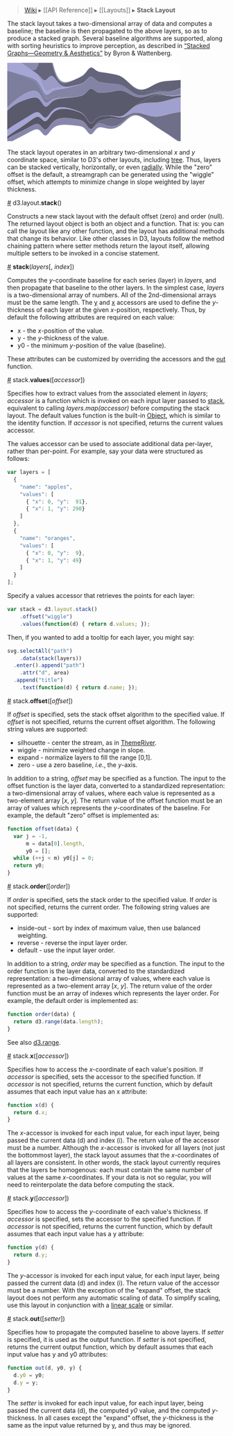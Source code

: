 > [Wiki](Home) ▸ [[API Reference]] ▸ [[Layouts]] ▸ **Stack Layout**

The stack layout takes a two-dimensional array of data and computes a baseline; the baseline is then propagated to the above layers, so as to produce a stacked graph. Several baseline algorithms are supported, along with sorting heuristics to improve perception, as described in [“Stacked Graphs—Geometry & Aesthetics”](http://www.leebyron.com/else/streamgraph/download.php?file=stackedgraphs_byron_wattenberg.pdf) by Byron & Wattenberg.

[![stack](stack.png)](http://mbostock.github.com/d3/ex/stream.html)

The stack layout operates in an arbitrary two-dimensional *x* and *y* coordinate space, similar to D3's other layouts, including [tree](Tree-Layout). Thus, layers can be stacked vertically, horizontally, or even [radially](http://hint.fm/projects/flickr/). While the "zero" offset is the default, a streamgraph can be generated using the "wiggle" offset, which attempts to minimize change in slope weighted by layer thickness.

<a name="stack" href="Stack-Layout#wiki-stack">#</a> d3.layout.<b>stack</b>()

Constructs a new stack layout with the default offset (zero) and order (null). The returned layout object is both an object and a function. That is: you can call the layout like any other function, and the layout has additional methods that change its behavior. Like other classes in D3, layouts follow the method chaining pattern where setter methods return the layout itself, allowing multiple setters to be invoked in a concise statement.

<a name="_stack" href="Stack-Layout#wiki-_stack">#</a> <b>stack</b>(<i>layers</i>[, <i>index</i>])

Computes the *y*-coordinate baseline for each series (layer) in *layers*, and then propagate that baseline to the other layers. In the simplest case, *layers* is a two-dimensional array of numbers. All of the 2nd-dimensional arrays must be the same length. The [y](Stack-Layout#wiki-y) and [x](Stack-Layout#wiki-x) accessors are used to define the *y*-thickness of each layer at the given *x*-position, respectively. Thus, by default the following attributes are required on each value:

* x - the *x*-position of the value.
* y - the *y*-thickness of the value.
* y0 - the minimum *y*-position of the value (baseline).

These attributes can be customized by overriding the accessors and the [out](Stack-Layout#wiki-out) function.

<a name="values" href="Stack-Layout#wiki-values">#</a> stack.<b>values</b>([<i>accessor</i>])

Specifies how to extract values from the associated element in *layers*; *accessor* is a function which is invoked on each input layer passed to [stack](Stack-Layout#wiki-_stack), equivalent to calling *layers.map(accessor)* before computing the stack layout. The default values function is the built-in [Object](https://developer.mozilla.org/en/JavaScript/Reference/Global_Objects/Object), which is similar to the identity function. If *accessor* is not specified, returns the current values accessor.

The values accessor can be used to associate additional data per-layer, rather than per-point. For example, say your data were structured as follows:

```js
var layers = [
  {
    "name": "apples",
    "values": [
      { "x": 0, "y":  91},
      { "x": 1, "y": 290}
    ]
  },
  {  
    "name": "oranges",
    "values": [
      { "x": 0, "y":  9},
      { "x": 1, "y": 49}
    ]
  }
];
```

Specify a values accessor that retrieves the points for each layer:

```js
var stack = d3.layout.stack()
    .offset("wiggle")
    .values(function(d) { return d.values; });
```

Then, if you wanted to add a tooltip for each layer, you might say:

```js
svg.selectAll("path")
    .data(stack(layers))
  .enter().append("path")
    .attr("d", area)
  .append("title")
    .text(function(d) { return d.name; });
```

<a name="offset" href="Stack-Layout#wiki-offset">#</a> stack.<b>offset</b>([<i>offset</i>])

If *offset* is specified, sets the stack offset algorithm to the specified value. If *offset* is not specified, returns the current offset algorithm. The following string values are supported:

* silhouette - center the stream, as in [ThemeRiver](http://citeseerx.ist.psu.edu/viewdoc/download?doi=10.1.1.39.2977&rep=rep1&type=pdf).
* wiggle - minimize weighted change in slope.
* expand - normalize layers to fill the range [0,1].
* zero - use a zero baseline, *i.e.*, the *y*-axis.

In addition to a string, *offset* may be specified as a function. The input to the offset function is the layer data, converted to a standardized representation: a two-dimensional array of values, where each value is represented as a two-element array [*x*, *y*]. The return value of the offset function must be an array of values which represents the *y*-coordinates of the baseline. For example, the default "zero" offset is implemented as:

```javascript
function offset(data) {
  var j = -1,
      m = data[0].length,
      y0 = [];
  while (++j < m) y0[j] = 0;
  return y0;
}
```

<a name="order" href="Stack-Layout#wiki-order">#</a> stack.<b>order</b>([<i>order</i>])

If *order* is specified, sets the stack order to the specified value. If *order* is not specified, returns the current order. The following string values are supported:

* inside-out - sort by index of maximum value, then use balanced weighting.
* reverse - reverse the input layer order.
* default - use the input layer order.

In addition to a string, *order* may be specified as a function. The input to the order function is the layer data, converted to the standardized representation: a two-dimensional array of values, where each value is represented as a two-element array [*x*, *y*]. The return value of the order function must be an array of indexes which represents the layer order. For example, the default order is implemented as:

```javascript
function order(data) {
  return d3.range(data.length);
}
```

See also [d3.range](Arrays#wiki-d3_range).

<a name="x" href="Stack-Layout#wiki-x">#</a> stack.<b>x</b>([<i>accessor</i>])

Specifies how to access the *x*-coordinate of each value's position. If *accessor* is specified, sets the accessor to the specified function. If *accessor* is not specified, returns the current function, which by default assumes that each input value has an x attribute:

```javascript
function x(d) {
  return d.x;
}
```

The *x*-accessor is invoked for each input value, for each input layer, being passed the current data (d) and index (i). The return value of the accessor must be a number. Although the *x*-accessor is invoked for all layers (not just the bottommost layer), the stack layout assumes that the *x*-coordinates of all layers are consistent. In other words, the stack layout currently requires that the layers be homogenous: each must contain the same number of values at the same *x*-coordinates. If your data is not so regular, you will need to reinterpolate the data before computing the stack.

<a name="y" href="Stack-Layout#wiki-y">#</a> stack.<b>y</b>([<i>accessor</i>])

Specifies how to access the *y*-coordinate of each value's thickness. If *accessor* is specified, sets the accessor to the specified function. If *accessor* is not specified, returns the current function, which by default assumes that each input value has a y attribute:

```javascript
function y(d) {
  return d.y;
}
```

The *y*-accessor is invoked for each input value, for each input layer, being passed the current data (d) and index (i). The return value of the accessor must be a number. With the exception of the "expand" offset, the stack layout does not perform any automatic scaling of data. To simplify scaling, use this layout in conjunction with a [linear scale](Quantitative-Scales#wiki-linear) or similar.

<a name="out" href="Stack-Layout#wiki-out">#</a> stack.<b>out</b>([<i>setter</i>])

Specifies how to propagate the computed baseline to above layers. If *setter* is specified, it is used as the output function. If *setter* is not specified, returns the current output function, which by default assumes that each input value has y and y0 attributes:

```javascript
function out(d, y0, y) {
  d.y0 = y0;
  d.y = y;
}
```

The *setter* is invoked for each input value, for each input layer, being passed the current data (d), the computed *y0* value, and the computed *y*-thickness. In all cases except the "expand" offset, the *y*-thickness is the same as the input value returned by [y](Stack-Layout#wiki-y), and thus may be ignored.